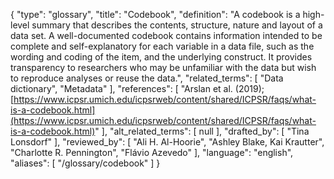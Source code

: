 {
    "type": "glossary",
    "title": "Codebook",
    "definition": "A codebook is a high-level summary that describes the contents, structure, nature and layout of a data set. A well-documented codebook contains information intended to be complete and self-explanatory for each variable in a data file, such as the wording and coding of the item, and the underlying construct. It provides transparency to researchers who may be unfamiliar with the data but wish to reproduce analyses or reuse the data.",
    "related_terms": [
        "Data dictionary",
        "Metadata"
    ],
    "references": [
        "Arslan et al. (2019);[https://www.icpsr.umich.edu/icpsrweb/content/shared/ICPSR/faqs/what-is-a-codebook.html](https://www.icpsr.umich.edu/icpsrweb/content/shared/ICPSR/faqs/what-is-a-codebook.html)"
    ],
    "alt_related_terms": [
        null
    ],
    "drafted_by": [
        "Tina Lonsdorf"
    ],
    "reviewed_by": [
        "Ali H. Al-Hoorie",
        "Ashley Blake, Kai Krautter",
        "Charlotte R. Pennington",
        "Flávio Azevedo"
    ],
    "language": "english",
    "aliases": [
        "/glossary/codebook"
    ]
}